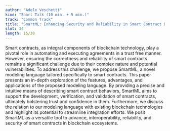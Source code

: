 ```yaml
---
author: "Adele Veschetti"
kind: "Short Talk (10 min. + 5 min.)"
track: "Common Track"
title: "SmartML: Enhancing Security and Reliability in Smart Contract Development"
slot: 34
length: 15/30
---
```


Smart contracts, as integral components of blockchain technology, play a pivotal role in automating and executing agreements in a trust free manner. However, ensuring the correctness and reliability of smart contracts remains a significant challenge due to their complex nature and potential vulnerabilities. To address this challenge, we propose SmartML, a novel modeling language tailored specifically to smart contracts. This paper presents an in-depth exploration of the features, advantages, and applications of the proposed modeling language. By providing a precise and intuitive means of describing smart contract behaviors, SmartML aims to support the development, verification, and validation of smart contracts, ultimately bolstering trust and confidence in them. Furthermore, we discuss the relation to our modeling language with existing blockchain technologies and highlight its potential to streamline integration efforts. We posit SmartML as a versatile tool to advance, interoperability, reliability, and security of smart contracts in blockchain ecosystems.
